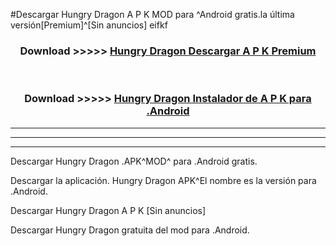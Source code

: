 #Descargar Hungry Dragon  A P K MOD para ^Android gratis.la última versión[Premium]^[Sin anuncios] eifkf



<div align="center">
<h3>Download >>>>> <a href="https://es-web.web.app/?es= ${title}">Hungry Dragon  Descargar A P K Premium</a></h3><br>

<h3>Download >>>>> <a href="https://es-web.web.app/?es= ${title}">Hungry Dragon  Instalador de A P K para .Android</a></h3>
</div>


----------------------------------------------------------

----------------------------------------------------------

----------------------------------------------------------

Descargar Hungry Dragon  .APK^MOD^ para .Android gratis.

Descargar la aplicación. Hungry Dragon  APK^El nombre es la versión para .Android.

Descargar Hungry Dragon  A P K [Sin anuncios]

Descargar Hungry Dragon  gratuita del mod para .Android.